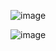 ![image](https://github.com/web-god/toothed-toogle-switch/assets/132649294/d6ae4af5-22d1-4af4-81ea-9e8a95a897c8)

![image](https://github.com/web-god/toothed-toogle-switch/assets/132649294/26cdfece-c481-4d50-a462-1ff51fbdefca)

